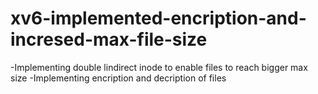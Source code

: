 # xv6-implemented-encription-and-incresed-max-file-size
-Implementing double lindirect inode to enable files to reach bigger max size -Implementing encription and decription of files
